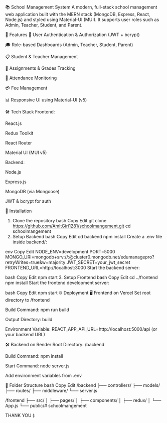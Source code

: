 📚 School Management System
A modern, full-stack school management web application built with the MERN stack (MongoDB, Express, React, Node.js) and styled using Material-UI (MUI). It supports user roles such as Admin, Teacher, Student, and Parent.

🚀 Features
🔐 User Authentication & Authorization (JWT + bcrypt)

🎓 Role-based Dashboards (Admin, Teacher, Student, Parent)

📋 Student & Teacher Management

📝 Assignments & Grades Tracking

📅 Attendance Monitoring

💳 Fee Management

📊 Responsive UI using Material-UI (v5)

🛠 Tech Stack
Frontend:

React.js

Redux Toolkit

React Router

Material UI (MUI v5)

Backend:

Node.js

Express.js

MongoDB (via Mongoose)

JWT & bcrypt for auth

🔧 Installation
1. Clone the repository
bash
Copy
Edit
git clone https://github.com/AmitGiri1281/schoolmangement.git
cd schoolmangement
2. Setup Backend
bash
Copy
Edit
cd backend
npm install
Create a .env file inside backend/:

env
Copy
Edit
NODE_ENV=development
PORT=5000
MONGO_URI=mongodb+srv://<username>:<password>@cluster0.mongodb.net/edumanagepro?retryWrites=true&w=majority
JWT_SECRET=your_jwt_secret
FRONTEND_URL=http://localhost:3000
Start the backend server:

bash
Copy
Edit
npm start
3. Setup Frontend
bash
Copy
Edit
cd ../frontend
npm install
Start the frontend development server:

bash
Copy
Edit
npm start
🌐 Deployment
🖥 Frontend on Vercel
Set root directory to /frontend

Build Command: npm run build

Output Directory: build

Environment Variable: REACT_APP_API_URL=http://localhost:5000/api (or your backend URL)

🛠 Backend on Render
Root Directory: /backend

Build Command: npm install

Start Command: node server.js

Add environment variables from .env

📁 Folder Structure
bash
Copy
Edit
/backend
  ├── controllers/
  ├── models/
  ├── routes/
  ├── middleware/
  └── server.js

/frontend
  ├── src/
  │   ├── pages/
  │   ├── components/
  │   ├── redux/
  │   └── App.js
  └── public/# schoolmangement    


  THANK YOU (:
